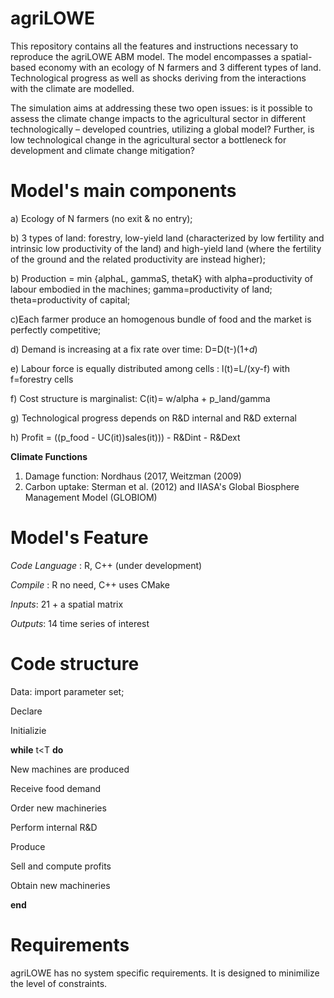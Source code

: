 # agriLOWE
This repository contains all the features and instructions necessary to reproduce the agriLOWE ABM model. The model encompasses a spatial-based economy with an ecology of N farmers and 3 different types of land. Technological progress as well as shocks deriving from the interactions with the climate are modelled. 

The simulation aims at addressing these two open issues: is it possible to assess the climate change impacts to the agricultural sector in different technologically – developed countries, utilizing a global model? Further, is low technological change in the agricultural sector a bottleneck for development and climate change mitigation?

# Model's main components
a) Ecology of N farmers (no exit & no entry); 

b) 3 types of land: forestry, low-yield land (characterized by low fertility and intrinsic low productivity of the land) and high-yield land (where the fertility of the ground and the related productivity are instead higher);

b) Production = min {alphaL, gammaS, thetaK} with alpha=productivity of labour embodied in the machines;
                                                  gamma=productivity of land;
                                                  theta=productivity of capital;
                                                  
c)Each farmer produce an homogenous bundle of food and the market is perfectly competitive;

d) Demand is increasing at a fix rate over time: D=D(t-)(1+*d*)

e) Labour force is equally distributed among cells : l(t)=L/(xy-f) with f=forestry cells 

f) Cost structure is marginalist: C(it)= w/alpha + p_land/gamma

g) Technological progress depends on R&D internal and R&D external

h) Profit = ((p_food - UC(it))sales(it))) - R&Dint - R&Dext

**Climate Functions**

1. Damage function: Nordhaus (2017, Weitzman (2009)
2. Carbon uptake: Sterman et al. (2012) and IIASA's Global Biosphere Management Model (GLOBIOM)

# Model's Feature
*Code Language* : R, C++ (under development)

*Compile* : R no need, C++ uses CMake

*Inputs*: 21 + a spatial matrix

*Outputs*: 14 time series of interest

# Code structure
Data: import parameter set; 

Declare

Initializie

**while** t<T **do**

New machines are produced

Receive food demand

Order new machineries

Perform internal R&D

Produce

Sell and compute profits

Obtain new machineries

**end**

# Requirements

agriLOWE has no system specific requirements. It is designed to minimilize the level of constraints.
